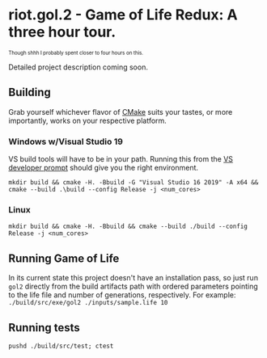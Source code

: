 # riot.gol.2 - Game of Life Redux: A three hour tour.

<sub><sup>Though shhh I probably spent closer to four hours on this.</sup></sub>

Detailed project description coming soon.

## Building

Grab yourself whichever flavor of [CMake](https://cmake.org/) suits your tastes, or more importantly, works on your respective platform.

### Windows w/Visual Studio 19

VS build tools will have to be in your path. Running this from the [VS developer prompt](https://docs.microsoft.com/en-us/dotnet/framework/tools/developer-command-prompt-for-vs) should give you the right environment.

`mkdir build && cmake -H. -Bbuild -G "Visual Studio 16 2019" -A x64 && cmake --build .\build --config Release -j <num_cores>`

### Linux
`mkdir build && cmake -H. -Bbuild && cmake --build ./build --config Release -j <num_cores>`

## Running Game of Life

In its current state this project doesn't have an installation pass, so just run `gol2` directly from the build artifacts path with ordered parameters pointing to the life file and number of generations, respectively. For example:
`./build/src/exe/gol2 ./inputs/sample.life 10`

## Running tests

`pushd ./build/src/test; ctest`
